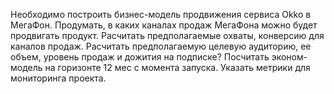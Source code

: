 Необходимо построить бизнес-модель продвижения сервиса Okko в МегаФон.
Продумать, в каких каналах продаж МегаФона можно будет продвигать продукт. 
Расчитать предполагаемые охваты, конверсию для каналов продаж.
Расчитать предполагаемую целевую аудиторию, ее объем, уровень продаж и дожития на подписке?
Посчитать эконом-модель на горизонте 12 мес с момента запуска. 
Указать метрики для мониторинга проекта.
